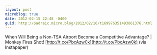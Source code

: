 ```yaml
---
layout: post
microblog: true
date: 2012-02-15 22:48 -0400
guid: http://padraic.micro.blog/2012/02/16/t169976351493861376.html
---
```

When Will Being a Non-TSA Airport Become a Competitive Advantage? | Monkey Fires Shot! [http://t.co/PbcAzw0k](http://t.co/PbcAzw0k) (via Instapaper)
